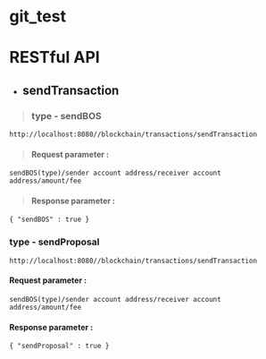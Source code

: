 # git_test

# RESTful API

- ## sendTransaction

> ### type - sendBOS

```
http://localhost:8080//blockchain/transactions/sendTransaction
```
> #### Request parameter :
```
sendBOS(type)/sender account address/receiver account address/amount/fee
```
> #### Response parameter :
```
{ "sendBOS" : true }
```

### type - sendProposal

```
http://localhost:8080//blockchain/transactions/sendTransaction
```
#### Request parameter :
```
sendBOS(type)/sender account address/receiver account address/amount/fee
```
#### Response parameter :
```
{ "sendProposal" : true }
```